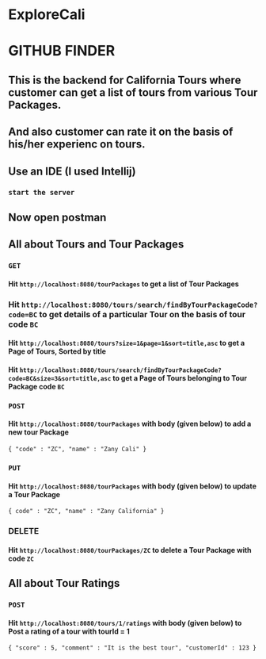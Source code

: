 # ExploreCali
# GITHUB FINDER
## This is the backend for California Tours where customer can get a list of tours from various Tour Packages.
## And also customer can rate it on the basis of his/her experienc on tours.



## Use an IDE (I used Intellij)

### `start the server`

## Now open postman


## All about Tours and Tour Packages

### `GET`
#### Hit `http://localhost:8080/tourPackages` to get a list of Tour Packages

### Hit `http://localhost:8080/tours/search/findByTourPackageCode?code=BC` to get details of a particular Tour on the basis of tour code `BC`

#### Hit `http://localhost:8080/tours?size=1&page=1&sort=title,asc` to get a Page of Tours, Sorted by title

#### Hit `http://localhost:8080/tours/search/findByTourPackageCode?code=BC&size=3&sort=title,asc` to get a Page of Tours belonging to Tour Package code `BC`

### `POST`
#### Hit `http://localhost:8080/tourPackages` with body (given below) to add a new tour Package
`{
    "code" : "ZC",
    "name" : "Zany Cali"
}`

### `PUT`
#### Hit `http://localhost:8080/tourPackages` with body (given below) to update a Tour Package
`{
    code" : "ZC",
    "name" : "Zany California"
}`

### DELETE
#### Hit `http://localhost:8080/tourPackages/ZC` to delete a Tour Package with code `ZC`


## All about Tour Ratings

### `POST`
#### Hit `http://localhost:8080/tours/1/ratings` with body (given below) to Post a rating of a tour with tourId = 1
`{
    "score" : 5,
    "comment" : "It is the best tour",
    "customerId" : 123
}`



